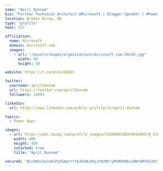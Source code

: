 ```yaml
---
name: "April Dunnam"
bio: "Partner Technical Architect @Microsoft | Blogger-Speaker | #PowerApps, #PowerAutomate, #Office365, #SharePoint | #WIT | #Karaoke Queen"
location: Broken Arrow, OK
type: "profile"
heat: 127

affiliation:
  name: Microsoft
  domain: microsoft.com
  images:
    - url: "/assets/images/organizations/microsoft.com-50x50.jpg"
      width: 50
      height: 50

website: https://t.co/enJuiGEQZc

twitter:
  username: aprildunnam
  url: https://twitter.com/aprildunnam
  followers: 14993

linkedin:
  url: https://www.linkedin.com/public-profile/in/april-dunnam

topics:
  - Power Apps

images:
  - url: https://pbs.twimg.com/profile_images/1326986540329918465/W_IJ6Ih2_400x400.jpg
    width: 400
    height: 400
    isCached: true
    title: "April Dunnam"

secured: "KCcbKhi5oJo8LPyUIAprrrYkJEGHL8XyJrOzMt+yM1M5dNIcvDW+GMfk5J01Y338Ouh1JFnhmbS3FDsY3pXRKzjLsnftM3eT53tLPUZMQA/ApUdqoCLCY7mRFxXm5FDdg8LpbQpf2M0sx8zXPq1NZUSB9XEzcsjNIwquqj9xkqP780zMyKlNfgKWXEfh+6ZEwDoJEOKQqSE88Qg8U0Stw0eTEZG8wKYszchm4aRBYb3AiwNZ5RaHAkGZu9wj0sDcKve1NDCz1+ZfLUfl/HyJ91fhvDLhtUsGTI3oEvMJ6O1ZLzeyDKKYx9EO/gX4az9U5keyGGl5dBttMgVYJUvaESrWrUcENcstVKCHP63cANtM9O+wYgW+EQyhuvObFf4V86J9d6BZvejw/+EzzeMolnGf+oew7HmKAHICBVSW1d4=;MoE6eAK7aRN1xBLUIu1EEg=="
---
```


